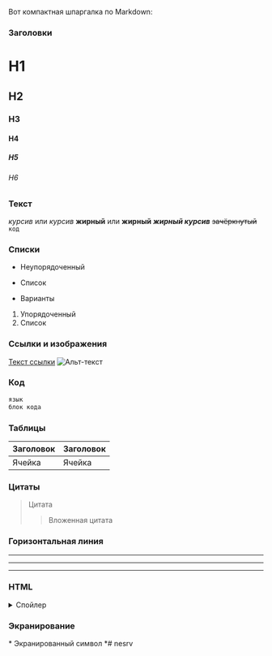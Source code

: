 Вот компактная шпаргалка по Markdown:

### Заголовки
# H1
## H2
### H3
#### H4
##### H5
###### H6

### Текст
*курсив* или _курсив_
**жирный** или __жирный__
**_жирный курсив_**
~~зачёркнутый~~
`код`

### Списки
- Неупорядоченный
* Список
+ Варианты

1. Упорядоченный
2. Список

### Ссылки и изображения
[Текст ссылки](URL)
![Альт-текст](URL-изображения)

### Код
````markdown
язык
блок кода
````

### Таблицы
| Заголовок | Заголовок |
| --------- | --------- |
| Ячейка    | Ячейка    |

### Цитаты
> Цитата
>> Вложенная цитата

### Горизонтальная линия
---
***
___

### HTML
<details>
<summary>Спойлер</summary>
Скрытый текст
</details>

### Экранирование
\* Экранированный символ \*# nesrv
